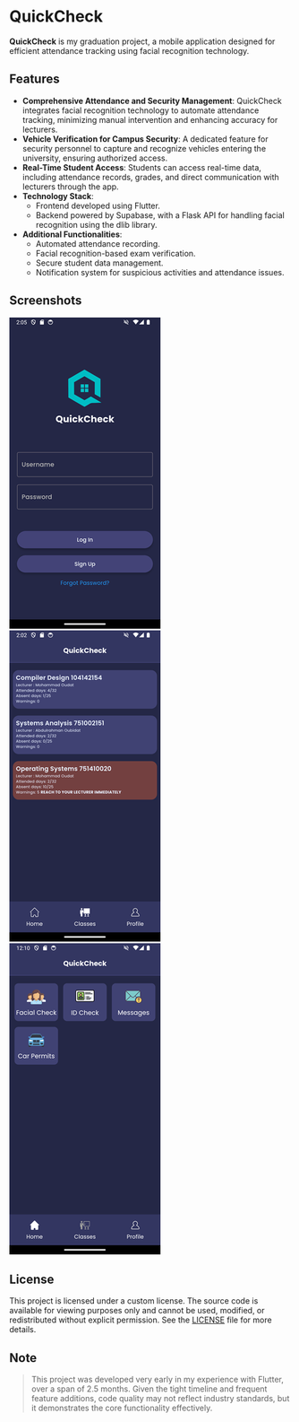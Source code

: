 # QuickCheck

**QuickCheck** is my graduation project, a mobile application designed for efficient attendance tracking using facial recognition technology.

## Features
- **Comprehensive Attendance and Security Management**: QuickCheck integrates facial recognition technology to automate attendance tracking, minimizing manual intervention and enhancing accuracy for lecturers.
- **Vehicle Verification for Campus Security**: A dedicated feature for security personnel to capture and recognize vehicles entering the university, ensuring authorized access.
- **Real-Time Student Access**: Students can access real-time data, including attendance records, grades, and direct communication with lecturers through the app.
- **Technology Stack**: 
  - Frontend developed using Flutter.
  - Backend powered by Supabase, with a Flask API for handling facial recognition using the dlib library.
- **Additional Functionalities**: 
  - Automated attendance recording.
  - Facial recognition-based exam verification.
  - Secure student data management.
  - Notification system for suspicious activities and attendance issues.

## Screenshots

![Screenshot 1](img1.png) ![Screenshot 2](img2.png) ![Screenshot 3](img3.png)

## License

This project is licensed under a custom license. The source code is available for viewing purposes only and cannot be used, modified, or redistributed without explicit permission. See the [LICENSE](LICENSE) file for more details.


## Note
> This project was developed very early in my experience with Flutter, over a span of 2.5 months. Given the tight timeline and frequent feature additions, code quality may not reflect industry standards, but it demonstrates the core functionality effectively.
